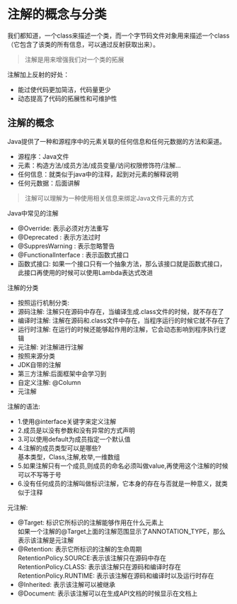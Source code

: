 # 注解的概念与分类  
我们都知道，一个class来描述一个类，而一个字节码文件对象用来描述一个class（它包含了该类的所有信息，可以通过反射获取出来）。  
> 注解是用来增强我们对一个类的拓展  

注解加上反射的好处：  
* 能过使代码更加简洁，代码量更少  
* 动态提高了代码的拓展性和可维护性  

## 注解的概念  
Java提供了一种和源程序中的元素关联的任何信息和任何元数据的方法和渠道。  
* 源程序：Java文件  
* 元素：构造方法/成员方法/成员变量/访问权限修饰符/注解...  
* 任何信息：就类似于java中的注释，起到对元素的解释说明  
* 任何元数据：后面讲解  

> 注解可以理解为一种使用相关信息来绑定Java文件元素的方式  

Java中常见的注解  
* @Override: 表示必须对方法重写  
* @Deprecated : 表示方法过时  
* @SuppresWarning : 表示忽略警告  
* @FunctionalInterface : 表示函数式接口  
* 函数式接口: 如果一个接口只有一个抽象方法，那么该接口就是函数式接口，此接口再使用的时候可以使用Lambda表达式改进  

注解的分类
* 按照运行机制分类:
* 源码注解: 注解只在源码中存在，当编译生成.class文件的时候，就不存在了
* 编译时注解: 注解在源码和.class文件中存在，当程序运行的时候它就不存在了
* 运行时注解: 在运行的时候还能够起作用的注解，它会动态影响到程序执行逻辑
* 元注解: 对注解进行注解
* 按照来源分类
* JDK自带的注解
* 第三方注解:后面框架中会学习到
* 自定义注解: @Column
* 元注解  

注解的语法:  
* 1.使用@interface关键字来定义注解  
* 2.成员是以没有参数和没有异常的方式声明  
* 3.可以使用default为成员指定一个默认值  
* 4.注解的成员类型可以是哪些?  
		基本类型，Class,注解,枚举,一维数组  
* 5.如果注解只有一个成员,则成员的命名必须叫做value,再使用这个注解的时候可以不写等于号  
* 6.没有任何成员的注解叫做标识注解，它本身的存在与否就是一种意义，就类似于注释  

元注解:
* @Target: 标识它所标识的注解能够作用在什么元素上  
  	如果一个注解的@Target上面的注解范围显示了ANNOTATION_TYPE，那么表示该注解是元注解
* @Retention: 表示它所标识的注解的生命周期   
 		RetentionPolicy.SOURCE:表示该注解只在源码中存在  
		 RetentionPolicy.CLASS: 表示该注解只在源码和编译时存在  
		 RetentionPolicy.RUNTIME: 表示该注解在源码和编译时以及运行时存在  
* @Inherited: 表示该注解可以被继承
* @Document: 表示该注解可以在生成API文档的时候显示在文档上
